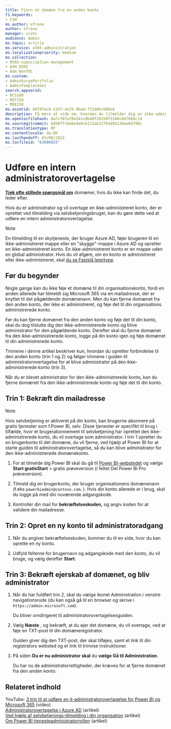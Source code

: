```yaml
---
title: Fjern et domæne fra en anden konto
f1.keywords:
- CSH
ms.author: efrene
author: efrene
manager: scotv
audience: Admin
ms.topic: article
ms.service: o365-administration
ms.localizationpriority: medium
ms.collection:
- M365-subscription-management
- Adm_O365
- Adm_NonTOC
ms.custom:
- AdminSurgePortfolio
- AdminTemplateSet
search.appverid:
- BCS160
- MET150
- MOE150
ms.assetid: b9707ec8-2247-4e25-9bad-f11ddbc686e4
description: Få mere at vide om, hvordan du tilmelder dig en ikke-administreret konto, der er oprettet af en selvbetjeningsbruger til Microsoft 365.
ms.openlocfilehash: 0a7cf07a70e241c0b40f28159f31b0c86766bc1d
ms.sourcegitcommit: bdd6ffc6ebe4e6cb212ab22793d9513dae6d798c
ms.translationtype: MT
ms.contentlocale: da-DK
ms.lasthandoff: 03/08/2022
ms.locfileid: "63606825"
---
```

# <a name="perform-an-internal-admin-takeover"></a>Udføre en intern administratorovertagelse

 **[Tjek ofte stillede spørgsmål om](../setup/domains-faq.yml)** domæner, hvis du ikke kan finde det, du leder efter.

Hvis du er administrator og vil overtage en ikke-administreret konto, der er oprettet ved tilmelding via selvbetjeningsbruger, kan du gøre dette ved at udføre en intern administratorovertagelse.

> [!NOTE]
> En tilmelding til en skytjeneste, der bruger Azure AD, føjer brugeren til en ikke-administreret mappe eller en "skygge"-mappe i Azure AD og opretter en ikke-administreret konto. En ikke-administreret konto er en mappe uden en global administrator. Hvis du vil afgøre, om en konto er administreret eller ikke-administreret, skal [du se Fastslå lejertype](/power-platform/admin/powerapps-gdpr-dsr-guide-systemlogs#determining-tenant-type). 
  
## <a name="before-you-begin"></a>Før du begynder

Nogle gange kan du ikke føje et domæne til din organisationskonto, fordi en anden allerede har tilmeldt sig Microsoft 365 via en mailadresse, der er knyttet til det pågældende domænenavn. Men du kan fjerne domænet fra den anden konto, der ikke er administreret, og føje det til din organisations administrerede konto.

Før du kan fjerne domænet fra den anden konto og føje det til din konto, skal du dog tilslutte dig den ikke-administrerede konto og blive administrator for den pågældende konto. Derefter skal du fjerne domænet fra den ikke-administrerede konto, logge på din konto igen og føje domænet til din administrerede konto.

Trinnene i denne artikel beskriver kun, hvordan du opretter forbindelse til den anden konto (trin 1 og 2) og følger trinnene i guiden til administratorovertagelse for at blive administrator på den ikke-administrerede konto (trin 3).

Når du er blevet administrator for den ikke-administrerede konto, kan du fjerne domænet fra den ikke-administrerede konto og føje det til din konto. 

## <a name="step-1-verify-your-email-address"></a>Trin 1: Bekræft din mailadresse

> [!NOTE]
> Hvis selvbetjening er aktiveret på din konto, kan brugerne abonnere på gratis tjenester som f.Power BI, selv. Disse tjenester er specifikt til brug i tilfælde, hvor et brugerabonnement til selvbetjening har oprettet den ikke-administrerede konto, du vil overtage som administrator. I trin 1 opretter du en brugerkonto til det domæne, du vil fjerne, ved hjælp af Power BI for at starte guiden til administratorovertagelse, så du kan blive administrator for den ikke-administrerede domænekonto.

1. For at tilmelde dig Power BI skal du gå til [Power BI-webstedet](https://powerbi.com) og vælge **Start gratisStart** >  gratis prøveversion (i feltet Del Power BI Pro prøveversion). 

2. Tilmeld dig en brugerkonto, der bruger organisationens domænenavn (f.eks `powerbiadmin@contoso.com`. ). Hvis din konto allerede er i brug, skal du logge på med din nuværende adgangskode.

3. Kontrollér din mail for **bekræftelseskoden,** og angiv koden for at validere din mailadresse.

## <a name="step-2-create-a-new-account-for-admin-access"></a>Trin 2: Opret en ny konto til administratoradgang

1. Når du angiver bekræftelseskoden, kommer du til en side, hvor du kan oprette en ny konto.

2. Udfyld felterne for brugernavn og adgangskode med den konto, du vil bruge, og vælg derefter **Start**.

## <a name="step-3-verify-domain-ownership-and-become-the-admin"></a>Trin 3: Bekræft ejerskab af domænet, og bliv administrator

1. Når du har fuldført trin 2, skal du vælge ikonet Administration i venstre navigationsrude (du kan også gå til en browser og skrive i `https://admin.microsoft.com`).

    Du bliver omdirigeret til administratorovertagelsesguiden.

1. Vælg **Næste** , og bekræft, at du ejer det domæne, du vil overtage, ved at føje en TXT-post til din domæneregistrator. 

    Guiden giver dig den TXT-post, der skal tilføjes, samt et link til din registrators websted og et link til trinvise instruktioner.

1. På siden **Du er nu administrator skal** du **vælge Gå til Administration**.

    Du har nu de administratorrettigheder, der kræves for at fjerne domænet fra den anden konto. 
## <a name="related-content"></a>Relateret indhold

YouTube: [3 trin til at udføre en it-administratorovertagelse for Power BI og Microsoft 365](https://www.youtube.com/watch?v=xt5EsrQBZZk) (video)\
[Administratorovertagelse i Azure AD](/azure/active-directory/users-groups-roles/domains-admin-takeover) (artikel)\
[Ved hjælp af selvbetjenings-tilmelding i din organisation](self-service-sign-up.md) (artikel)\
[Om Power BI tjenesteadministratorrollen](/power-bi/service-admin-role) (artikel)
